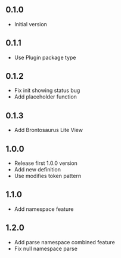 ## 0.1.0

-   Initial version

## 0.1.1

-   Use Plugin package type

## 0.1.2

-   Fix init showing status bug
-   Add placeholder function

## 0.1.3

-   Add Brontosaurus Lite View

## 1.0.0

-   Release first 1.0.0 version
-   Add new definition
-   Use modifies token pattern

## 1.1.0

-   Add namespace feature

## 1.2.0

-   Add parse namespace combined feature
-   Fix null namespace parse
